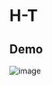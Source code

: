 # H-T

## Demo
![image](https://user-images.githubusercontent.com/96023410/153913876-21d6efe4-0b82-4380-ae13-6cb7e03c5825.png)
